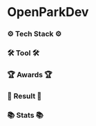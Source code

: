 # OpenParkDev
### ⚙️ **Tech Stack** ⚙️

### 🛠 **Tool** 🛠

### 🏆 **Awards** 🏆
 
### 📝 **Result** 📝

### 📚 **Stats** 📚
